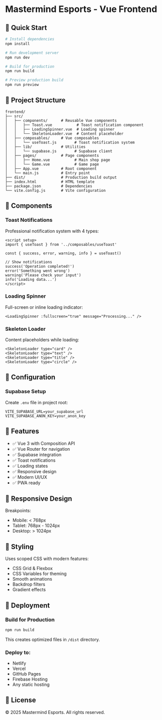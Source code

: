 # Mastermind Esports - Vue Frontend

## 🚀 Quick Start

```bash
# Install dependencies
npm install

# Run development server
npm run dev

# Build for production
npm run build

# Preview production build
npm run preview
```

## 📁 Project Structure

```
frontend/
├── src/
│   ├── components/      # Reusable Vue components
│   │   ├── Toast.vue           # Toast notification component
│   │   ├── LoadingSpinner.vue  # Loading spinner
│   │   └── SkeletonLoader.vue  # Content placeholder
│   ├── composables/     # Vue composables
│   │   └── useToast.js        # Toast notification system
│   ├── lib/             # Utilities
│   │   └── supabase.js        # Supabase client
│   ├── pages/           # Page components
│   │   ├── Home.vue           # Main shop page
│   │   └── Game.vue           # Game page
│   ├── App.vue          # Root component
│   └── main.js          # Entry point
├── dist/                # Production build output
├── index.html           # HTML template
├── package.json         # Dependencies
└── vite.config.js       # Vite configuration
```

## 🎨 Components

### Toast Notifications
Professional notification system with 4 types:

```vue
<script setup>
import { useToast } from '../composables/useToast'

const { success, error, warning, info } = useToast()

// Show notifications
success('Operation completed!')
error('Something went wrong')
warning('Please check your input')
info('Loading data...')
</script>
```

### Loading Spinner
Full-screen or inline loading indicator:

```vue
<LoadingSpinner :fullscreen="true" message="Processing..." />
```

### Skeleton Loader
Content placeholders while loading:

```vue
<SkeletonLoader type="card" />
<SkeletonLoader type="text" />
<SkeletonLoader type="title" />
<SkeletonLoader type="circle" />
```

## 🔧 Configuration

### Supabase Setup
Create `.env` file in project root:

```env
VITE_SUPABASE_URL=your_supabase_url
VITE_SUPABASE_ANON_KEY=your_anon_key
```

## 🎯 Features

- ✅ Vue 3 with Composition API
- ✅ Vue Router for navigation
- ✅ Supabase integration
- ✅ Toast notifications
- ✅ Loading states
- ✅ Responsive design
- ✅ Modern UI/UX
- ✅ PWA ready

## 📱 Responsive Design

Breakpoints:
- Mobile: < 768px
- Tablet: 768px - 1024px
- Desktop: > 1024px

## 🎨 Styling

Uses scoped CSS with modern features:
- CSS Grid & Flexbox
- CSS Variables for theming
- Smooth animations
- Backdrop filters
- Gradient effects

## 🚀 Deployment

### Build for Production
```bash
npm run build
```

This creates optimized files in `/dist` directory.

### Deploy to:
- Netlify
- Vercel
- GitHub Pages
- Firebase Hosting
- Any static hosting

## 📄 License

© 2025 Mastermind Esports. All rights reserved.
